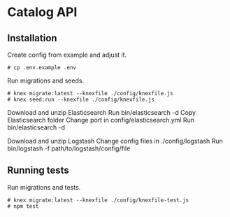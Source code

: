 # Catalog API

## Installation

Create config from example and adjust it.

```
# cp .env.example .env
```
Run migrations and seeds.

```
# knex migrate:latest --knexfile ./config/knexfile.js
# knex seed:run --knexfile ./config/knexfile.js
```

Download and unzip Elasticsearch
Run bin/elasticsearch -d
Copy Elasticsearch folder
Change port in config/elasticsearch.yml
Run bin/elasticsearch -d

Download and unzip Logstash 
Change config files in ./config/logstash
Run bin/logstash -f path/to/logstash/config/file

## Running tests

Run migrations and tests.

```
# knex migrate:latest --knexfile ./config/knexfile-test.js
# npm test
```
